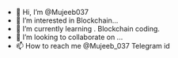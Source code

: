 - 👋 Hi, I’m @Mujeeb037
- 👀 I’m interested in Blockchain...
- 🌱 I’m currently learning . Blockchain coding.
- 💞️ I’m looking to collaborate on ...
- 📫 How to reach me @Mujeeb_037 Telegram id

<!---
Mujeeb037/Mujeeb037 is a ✨ special ✨ repository because its `README.md` (this file) appears on your GitHub profile.
You can click the Preview link to take a look at your changes.
--->
